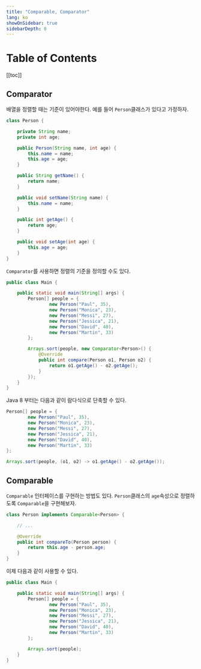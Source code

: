 ```yaml
---
title: "Comparable, Comparator"
lang: ko
showOnSidebar: true
sidebarDepth: 0
---
```


# Table of Contents
[[toc]]



## Comparator
배열을 정렬할 때는 기준이 있어야한다. 예를 들어 `Person`클래스가 있다고 가정하자.
``` java Person.java
class Person {

    private String name;
    private int age;

    public Person(String name, int age) {
        this.name = name;
        this.age = age;
    }

    public String getName() {
        return name;
    }

    public void setName(String name) {
        this.name = name;
    }

    public int getAge() {
        return age;
    }

    public void setAge(int age) {
        this.age = age;
    }
}
```

`Comparator`를 사용하면 정렬의 기준을 정의할 수도 있다.
``` java Main.java
public class Main {

    public static void main(String[] args) {
        Person[] people = {
                new Person("Paul", 35),
                new Person("Monica", 23),
                new Person("Messi", 27),
                new Person("Jessica", 21),
                new Person("David", 40),
                new Person("Martin", 33)
        };

        Arrays.sort(people, new Comparator<Person>() {
            @Override
            public int compare(Person o1, Person o2) {
                return o1.getAge() - o2.getAge();
            }
        });
    }
}
```
Java 8 부터는 다음과 같이 람다식으로 단축할 수 있다.
``` java
Person[] people = {
        new Person("Paul", 35),
        new Person("Monica", 23),
        new Person("Messi", 27),
        new Person("Jessica", 21),
        new Person("David", 40),
        new Person("Martin", 33)
};

Arrays.sort(people, (o1, o2) -> o1.getAge() - o2.getAge());
```


## Comparable
`Comparable` 인터페이스를 구현하는 방법도 있다. `Person`클래스의 `age`속성으로 정렬하도록 `Comparable`을 구현해보자.
``` java Person.java
class Person implements Comparable<Person> {

    // ...

    @Override
    public int compareTo(Person person) {
        return this.age - person.age;
    }
}
```
이제 다음과 같이 사용할 수 있다.
``` java Main.java
public class Main {

    public static void main(String[] args) {
        Person[] people = {
                new Person("Paul", 35),
                new Person("Monica", 23),
                new Person("Messi", 27),
                new Person("Jessica", 21),
                new Person("David", 40),
                new Person("Martin", 33)
        };

        Arrays.sort(people);
    }
}
```